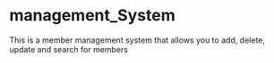 # management_System
This is a member management system that allows you to add, delete, update and search for members
